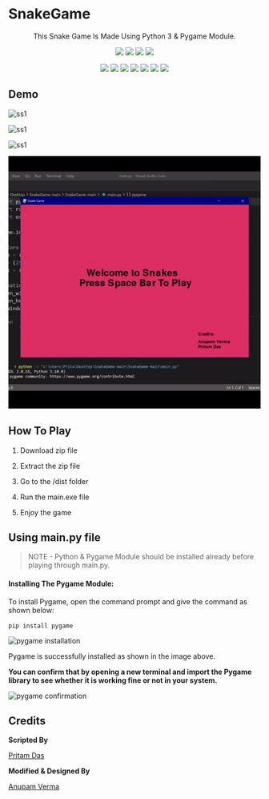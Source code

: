 # SnakeGame

<p align="center">
This Snake Game Is Made Using Python 3 & Pygame Module. 
</p>

<p align="center">
<a href="https://github.com/hacker-404-error/SnakeGame"><img src="https://badges.frapsoft.com/os/v1/open-source.svg?v=103"></a>
<a href="https://github.com/hacker-404-error/SnakeGame"><img src="https://img.shields.io/badge/Built%20by-developers%20%3C%2F%3E-0059b3"></a>
<a href="https://github.com/hacker-404-error/SnakeGame"><img src="https://img.shields.io/static/v1.svg?label=Contributions&message=Welcome&color=yellow"></a>
<a href="https://github.com/smaranjitghose/"><img src="https://img.shields.io/badge/Maintained%3F-yes-brightgreen.svg?v=103"></a>
</p>
<p align="center">
<a href="https://github.com/hacker-404-error/SnakeGame/graphs/contributors"><img src="https://img.shields.io/github/contributors/hacker-404-error/SnakeGame?color=brightgreen"></a>
<a href="https://github.com/hacker-404-error/SnakeGame/stargazers"><img src="https://img.shields.io/github/stars/hacker-404-error/SnakeGame?color=0059b3"></a>
<a href="https://github.com/hacker-404-error/SnakeGame/network/members"><img src="https://img.shields.io/github/forks/hacker-404-error/SnakeGame?color=yellow"></a>
<a href="https://github.com/hacker-404-error/SnakeGame/issues"><img src="https://img.shields.io/github/issues/hacker-404-error/SnakeGame?color=0059b3"></a>
<a href="https://github.com/hacker-404-error/SnakeGame/issues?q=is%3Aissue+is%3Aclosed"><img src="https://img.shields.io/github/issues-closed-raw/hacker-404-error/SnakeGame?color=yellow"></a>
<a href="https://github.com/hacker-404-error/SnakeGame/pulls"><img src="https://img.shields.io/github/issues-pr/hacker-404-error/SnakeGame?color=brightgreen"></a>
<a href="https://github.com/hacker-404-error/SnakeGame/pulls?q=is%3Apr+is%3Aclosed"><img src="https://img.shields.io/github/issues-pr-closed-raw/hacker-404-error/SnakeGame?color=0059b3"></a>
</p>


## Demo

![ss1](https://i.ibb.co/cTr5bBR/Screenshot-1.png)

![ss1](https://i.ibb.co/hXp9Jdb/Screenshot-2.png)

![ss1](https://i.ibb.co/t21fVmF/Screenshot-3.png)

<p align="center"><img src="https://raw.githubusercontent.com/anupam215769/SnakeGame/main/ezgif-3-d2bfe6f9ea29.gif"></p>


## How To Play

1. Download zip file 

2. Extract the zip file

3. Go to the /dist folder

4. Run the main.exe file

5. Enjoy the game


## Using main.py file

>NOTE - Python & Pygame Module should be installed already before playing through main.py.



#### Installing The Pygame Module:

To install Pygame, open the command prompt and give the command as shown below:

```
pip install pygame
```

![pygame installation](https://media.geeksforgeeks.org/wp-content/uploads/20210415121952/WhatsAppImage20210415at121530PM.jpeg)

Pygame is successfully installed as shown in the image above.

**You can confirm that by opening a new terminal and import the Pygame library to see whether it is working fine or not in your system.**

![pygame confirmation](https://media.geeksforgeeks.org/wp-content/uploads/20210415121950/WhatsAppImage20210415at121849PM.jpeg)



## Credits

**Scripted By**

[Pritam Das](https://github.com/hacker-404-error)


**Modified & Designed By**

[Anupam Verma](https://github.com/anupam215769)


